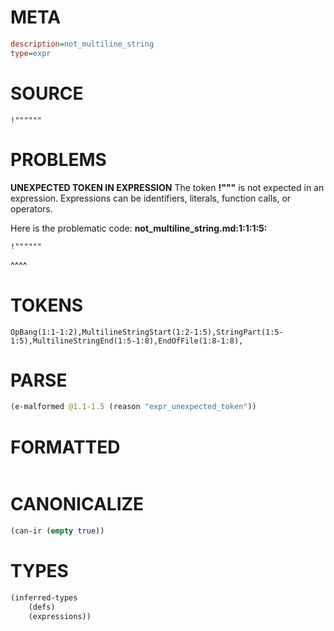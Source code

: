 # META
~~~ini
description=not_multiline_string
type=expr
~~~
# SOURCE
~~~roc
!""""""
~~~
# PROBLEMS
**UNEXPECTED TOKEN IN EXPRESSION**
The token **!"""** is not expected in an expression.
Expressions can be identifiers, literals, function calls, or operators.

Here is the problematic code:
**not_multiline_string.md:1:1:1:5:**
```roc
!""""""
```
^^^^


# TOKENS
~~~zig
OpBang(1:1-1:2),MultilineStringStart(1:2-1:5),StringPart(1:5-1:5),MultilineStringEnd(1:5-1:8),EndOfFile(1:8-1:8),
~~~
# PARSE
~~~clojure
(e-malformed @1.1-1.5 (reason "expr_unexpected_token"))
~~~
# FORMATTED
~~~roc

~~~
# CANONICALIZE
~~~clojure
(can-ir (empty true))
~~~
# TYPES
~~~clojure
(inferred-types
	(defs)
	(expressions))
~~~
